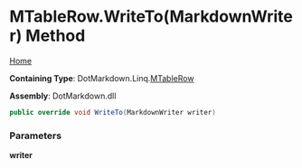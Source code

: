 <a name="_top"></a>

# MTableRow\.WriteTo\(MarkdownWriter\) Method

[Home](../../../../README.md#_top)

**Containing Type**: DotMarkdown\.Linq\.[MTableRow](../README.md#_top)

**Assembly**: DotMarkdown\.dll

```csharp
public override void WriteTo(MarkdownWriter writer)
```

### Parameters

**writer**